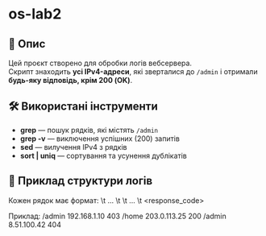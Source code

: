 # os-lab2
## 📖 Опис
Цей проєкт створено для обробки логів вебсервера.  
Скрипт знаходить **усі IPv4-адреси**, які зверталися до `/admin` і отримали **будь-яку відповідь, крім 200 (OK)**.

## 🛠 Використані інструменти
- **grep** — пошук рядків, які містять `/admin`
- **grep -v** — виключення успішних (200) запитів
- **sed** — вилучення IPv4 з рядків
- **sort | uniq** — сортування та усунення дублікатів

## 🧩 Приклад структури логів
Кожен рядок має формат:
<URL> \t ... \t <IPv4> \t ... \t <response_code>

Приклад:
/admin    192.168.1.10    403
/home     203.0.113.25    200
/admin    8.51.100.42     404

